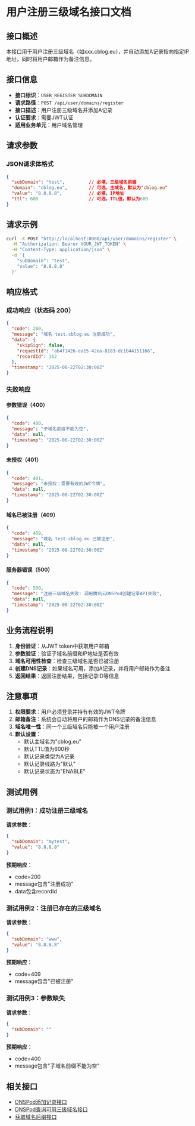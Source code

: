 # 用户注册三级域名接口文档

## 接口概述

本接口用于用户注册三级域名（如xxx.cblog.eu），并自动添加A记录指向指定IP地址，同时将用户邮箱作为备注信息。

## 接口信息

- **接口标识**：`USER_REGISTER_SUBDOMAIN`
- **请求路径**：`POST /api/user/domains/register`
- **接口描述**：用户注册三级域名并添加A记录
- **认证要求**：需要JWT认证
- **适用业务单元**：用户域名管理

## 请求参数

### JSON请求体格式

```json
{
  "subDomain": "test",         // 必填，三级域名前缀
  "domain": "cblog.eu",        // 可选，主域名，默认为"cblog.eu"
  "value": "8.8.8.8",          // 必填，IP地址
  "ttl": 600                   // 可选，TTL值，默认为600
}
```

## 请求示例

```bash
curl -X POST "http://localhost:8080/api/user/domains/register" \
  -H "Authorization: Bearer YOUR_JWT_TOKEN" \
  -H "Content-Type: application/json" \
  -d '{
    "subDomain": "test",
    "value": "8.8.8.8"
  }'
```

## 响应格式

### 成功响应（状态码 200）

```json
{
  "code": 200,
  "message": "域名 test.cblog.eu 注册成功",
  "data": {
    "skipSign": false,
    "requestId": "ab4f1426-ea15-42ea-8183-dc1b44151166",
    "recordId": 162
  },
  "timestamp": "2025-08-22T02:30:00Z"
}
```

### 失败响应

#### 参数错误（400）

```json
{
  "code": 400,
  "message": "子域名前缀不能为空",
  "data": null,
  "timestamp": "2025-08-22T02:30:00Z"
}
```

#### 未授权（401）

```json
{
  "code": 401,
  "message": "未授权：需要有效的JWT令牌",
  "data": null,
  "timestamp": "2025-08-22T02:30:00Z"
}
```

#### 域名已被注册（409）

```json
{
  "code": 409,
  "message": "域名 test.cblog.eu 已被注册",
  "data": null,
  "timestamp": "2025-08-22T02:30:00Z"
}
```

#### 服务器错误（500）

```json
{
  "code": 500,
  "message": "注册三级域名失败: 调用腾讯云DNSPod创建记录API失败",
  "data": null,
  "timestamp": "2025-08-22T02:30:00Z"
}
```

## 业务流程说明

1. **身份验证**：从JWT token中获取用户邮箱
2. **参数验证**：验证子域名前缀和IP地址是否有效
3. **域名可用性检查**：检查三级域名是否已被注册
4. **创建DNS记录**：如果域名可用，添加A记录，并将用户邮箱作为备注
5. **返回结果**：返回注册结果，包括记录ID等信息

## 注意事项

1. **权限要求**：用户必须登录并持有有效的JWT令牌
2. **邮箱备注**：系统会自动将用户的邮箱作为DNS记录的备注信息
3. **域名唯一性**：同一个三级域名只能被一个用户注册
4. **默认设置**：
   - 默认主域名为"cblog.eu"
   - 默认TTL值为600秒
   - 默认记录类型为A记录
   - 默认记录线路为"默认"
   - 默认记录状态为"ENABLE"

## 测试用例

### 测试用例1：成功注册三级域名

**请求参数**：
```json
{
  "subDomain": "mytest",
  "value": "8.8.8.8"
}
```

**预期响应**：
- code=200
- message包含"注册成功"
- data包含recordId

### 测试用例2：注册已存在的三级域名

**请求参数**：
```json
{
  "subDomain": "www",
  "value": "8.8.8.8"
}
```

**预期响应**：
- code=409
- message包含"已被注册"

### 测试用例3：参数缺失

**请求参数**：
```json
{
  "subDomain": ""
}
```

**预期响应**：
- code=400
- message包含"子域名前缀不能为空"

## 相关接口

- [DNSPod添加记录接口](/api接口文档/DNSPod添加记录接口.md)
- [DNSPod查询可用三级域名接口](/api接口文档/DNSPod查询可用三级域名接口.md)
- [获取域名后缀接口](/api接口文档/域名后缀接口文档.md)